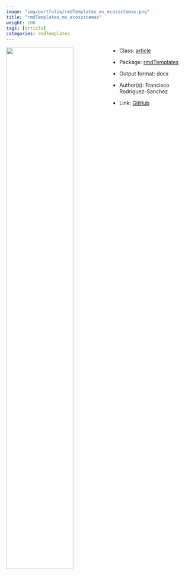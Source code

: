 ```yaml
---
image: "img/portfolio/rmdTemplates_ms_ecoszstemas.png"
title: "rmdTemplates_ms_ecoszstemas"
weight: 100
tags: [article]
categories: rmdTemplates
---
```




<!--more-->

<p><a href="../../img/portfolio/rmdTemplates_ms_ecoszstemas.png"><img class = "jf-image-shadow" src="../../img/portfolio/rmdTemplates_ms_ecoszstemas.png", width="60%"  align="left"></a></p>



- Class: [article](../../tags/article)
- Package: [rmdTemplates](rmdtemplates)
- Output format: docx

- Author(s): Francisco Rodriguez-Sanchez
- Link: [GitHub](https://github.com/Pakillo/rmdTemplates)


